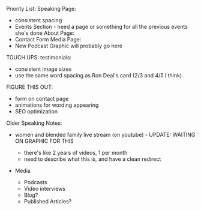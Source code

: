 

Priority List:
Speaking Page: 
  - consistent spacing
  - Events Section - need a page or something for all the previous events she's done
About Page:
  - Contact Form
Media Page:
  - New Podcast Graphic will probably go here


TOUCH UPS:
testimonials:
  - consistent image sizes
  - use the same word spacing as Ron Deal's card (2/3 and 4/5 I think)

FIGURE THIS OUT:
  - form on contact page
  - animations for wording appearing
  - SEO optimization

Older Speaking Notes:
  - women and blended family live stream (on youtube) - UPDATE: WAITING ON GRAPHIC FOR THIS
    - there's like 2 years of videos, 1 per month
    - need to describe what this is, and have a clean redirect

- Media
    - Podcasts
    - Video interviews
    - Blog?
    - Published Articles?
